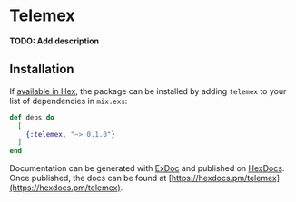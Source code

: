# Telemex

**TODO: Add description**

## Installation

If [available in Hex](https://hex.pm/docs/publish), the package can be installed
by adding `telemex` to your list of dependencies in `mix.exs`:

```elixir
def deps do
  [
    {:telemex, "~> 0.1.0"}
  ]
end
```

Documentation can be generated with [ExDoc](https://github.com/elixir-lang/ex_doc)
and published on [HexDocs](https://hexdocs.pm). Once published, the docs can
be found at [https://hexdocs.pm/telemex](https://hexdocs.pm/telemex).


